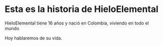 # Esta es la historia de **HieloElemental**

 HieloElemental tiene 16 años y nació en Colombia,
 viviendo en todo el mundo

 Hoy hablaremos de su vida.